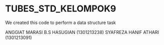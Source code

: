 # TUBES_STD_KELOMPOK9
We created this code to perform a data structure task

ANGGIAT MARASI B.S HASUGIAN (1301213238)
SYAFREZA HANIF ATHARI (1301213091)
